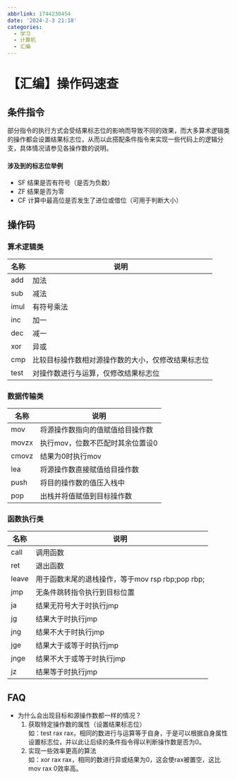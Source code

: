 ```yaml
---
abbrlink: 1744230454
date: '2024-2-3 21:18'
categories:
  - 学习
  - 计算机
  - 汇编
---
```


# 【汇编】操作码速查

## 条件指令

部分指令的执行方式会受结果标志位的影响而导致不同的效果，而大多算术逻辑类的操作都会设置结果标志位，从而以此搭配条件指令来实现一些代码上的逻辑分支，具体情况请参见各操作数的说明。

#### 涉及到的标志位举例

- SF 结果是否有符号（是否为负数）
- ZF 结果是否为零
- CF 计算中最高位是否发生了进位或借位（可用于判断大小）

## 操作码

### 算术逻辑类

名称|说明
--|--
add|加法
sub|减法
imul|有符号乘法
inc|加一
dec|减一
xor|异或
cmp|比较目标操作数相对源操作数的大小，仅修改结果标志位
test|对操作数进行与运算，仅修改结果标志位

### 数据传输类

名称|说明
--|--
mov|将源操作数指向的值赋值给目操作数
movzx|执行mov，位数不匹配时其余位置设0
cmovz|结果为0时执行mov
lea|将源操作数直接赋值给目操作数
push|将目的操作数的值压入栈中
pop|出栈并将值赋值到目标操作数

### 函数执行类

名称|说明
--|--
call|调用函数
ret|退出函数
leave|用于函数末尾的退栈操作，等于mov rsp rbp;pop rbp;
jmp|无条件跳转指令执行到目标位置
ja|结果无符号大于时执行jmp
jg|结果大于时执行jmp
jng|结果不大于时执行jmp
jge|结果大于或等于时执行jmp
jnge|结果不大于或等于时执行jmp
jz|结果等于时执行jmp

## FAQ

- 为什么会出现目标和源操作数都一样的情况？
    1. 获取特定操作数的属性（设置结果标志位）  
       如：test rax rax，相同的数进行与运算等于自身，于是可以根据自身属性设置标志位，并以此让后续的条件指令得以判断操作数是否为0。
    2. 实现一些效率更高的算法  
       如：xor rax rax，相同的数进行异或结果为0，这会使rax被置空，这比mov rax 0效率高。

